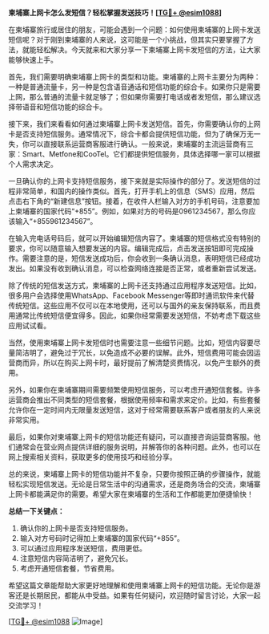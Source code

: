 **柬埔寨上网卡怎么发短信？轻松掌握发送技巧！[[TG💪+ @esim1088](https://t.me/s/esim1088)]**

在柬埔寨旅行或居住的朋友，可能会遇到一个问题：如何使用柬埔寨的上网卡发送短信呢？对于刚到柬埔寨的人来说，这可能是一个小挑战，但其实只要掌握了方法，就能轻松解决。今天就来和大家分享一下柬埔寨上网卡发短信的方法，让大家能够快速上手。

首先，我们需要明确柬埔寨上网卡的类型和功能。柬埔寨的上网卡主要分为两种：一种是普通流量卡，另一种是包含语音通话和短信功能的综合卡。如果你只是需要上网，那么普通的流量卡就足够了；但如果你需要打电话或者发短信，那么建议选择带语音和短信功能的综合卡。

接下来，我们来看看如何通过柬埔寨上网卡发送短信。首先，你需要确认你的上网卡是否支持短信服务。通常情况下，综合卡都会提供短信功能，但为了确保万无一失，你可以直接联系运营商客服进行确认。一般来说，柬埔寨的主流运营商有三家：Smart、Metfone和CooTel。它们都提供短信服务，具体选择哪一家可以根据个人需求决定。

一旦确认你的上网卡支持短信服务，接下来就是实际操作的部分了。发送短信的过程非常简单，和国内的操作类似。首先，打开手机上的信息（SMS）应用，然后点击右下角的“新建信息”按钮。接着，在收件人栏输入对方的手机号码，注意要加上柬埔寨的国家代码“+855”。例如，如果对方的号码是0961234567，那么你应该输入“+855961234567”。

在输入完电话号码后，就可以开始编辑短信内容了。柬埔寨的短信格式没有特别的要求，你可以随意输入想要发送的内容。编辑完成后，点击发送按钮即可完成操作。需要注意的是，短信发送成功后，你会收到一条确认消息，表明短信已经成功发出。如果没有收到确认消息，可以检查网络连接是否正常，或者重新尝试发送。

除了传统的短信发送方式，柬埔寨的上网卡还支持通过应用程序发送短信。比如，很多用户会选择使用WhatsApp、Facebook Messenger等即时通讯软件来代替传统短信。这些应用不仅可以在本地使用，还可以与国外的亲友保持联系，而且费用通常比传统短信便宜得多。因此，如果你经常需要发送短信，不妨考虑下载这些应用试试看。

当然，使用柬埔寨上网卡发短信时也需要注意一些细节问题。比如，短信内容要尽量简洁明了，避免过于冗长，以免造成不必要的误解。此外，短信费用可能会因运营商而异，所以在购买上网卡时，最好提前了解清楚资费情况，以免产生额外的费用。

另外，如果你在柬埔寨期间需要频繁使用短信服务，可以考虑开通短信套餐。许多运营商会推出不同类型的短信套餐，根据使用频率和需求来定价。比如，有些套餐允许你在一定时间内无限量发送短信，这对于经常需要联系客户或者朋友的人来说非常实用。

最后，如果你对柬埔寨上网卡的短信功能还有疑问，可以直接咨询运营商客服。他们通常会在营业网点提供详细的服务说明，并解答你的各种问题。此外，也可以在网上搜索相关资料，获取更多的使用技巧和经验分享。

总的来说，柬埔寨上网卡的短信功能并不复杂，只要你按照正确的步骤操作，就能轻松实现短信发送。无论是日常生活中的沟通需求，还是商务场合的交流，柬埔寨上网卡都能满足你的需要。希望大家在柬埔寨的生活和工作都能更加便捷愉快！

**总结一下关键点：**
1. 确认你的上网卡是否支持短信服务。
2. 输入对方号码时记得加上柬埔寨的国家代码“+855”。
3. 可以通过应用程序发送短信，费用更低。
4. 注意短信内容简洁明了，避免冗长。
5. 考虑开通短信套餐，节省费用。

希望这篇文章能帮助大家更好地理解和使用柬埔寨上网卡的短信功能。无论你是游客还是长期居民，都能从中受益。如果有任何疑问，欢迎随时留言讨论，大家一起交流学习！

[[TG💪+ @esim1088](https://t.me/s/esim1088) ![Image](https://i.postimg.cc/4NQfJmqS/Snipaste-2025-05-13-00-14-12.png)]